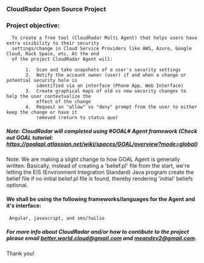 ### CloudRadar Open Source Project

### Project objective: 
      To create a free tool (CloudRadar Multi Agent) that helps users have extra visibility to their security 
      settings/change in Cloud Service Providers like AWS, Azure, Google Cloud, Rack Space, etc. At the end 
      of the project CloudRadar Agent will:
      
           1.  Scan and take snapshots of a user's security settings
           2.  Notify the account owner (user) if and when a change or potential security hole is 
               identified via an interface (Phone App, Web Interface)
           3.  Create graphical maps of old vs new security changes to help the user contextualize the 
               effect of the change
           4.  Request an "allow" vs "deny" prompt from the user to either keep the change or have it 
               removed (return to status quo)



##### Note: CloudRadar will completed using #GOAL# Agent framework (Check out GOAL tutorial: https://goalapl.atlassian.net/wiki/spaces/GOAL/overview?mode=global) 


Note: We are making a slight change to how GOAL Agent is generally written. Basically, instead of creating a 'belief.pl' file
from the start, we're letting the EIS (Environment Integration Standard) Java program create the belief file if no initial 
belief.pl file is found, thereby rendering 'initial' beliefs optional.


#### We shall be using the following frameworks/languages for the Agent and it's interface:
     Angular, javascript, and sms/twilio


##### For more info about CloudRadar and/or how to contibute to the project please email better.world.cloud@gmail.com and meandev2@gmail.com.

Thank you!
